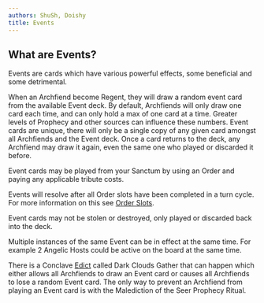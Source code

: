 ```yaml
---
authors: ShuSh, Doishy
title: Events
---
```


## What are Events?

Events are cards which have various powerful effects, some beneficial and some
detrimental.

When an Archfiend become Regent, they will draw a random event card
from the available Event deck. By default, Archfiends will only draw one card
each time, and can only hold a max of one card at a time. Greater levels of
Prophecy and other sources can influence these numbers. Event cards are unique,
there will only be a single copy of any given card amongst all Archfiends and
the Event deck. Once a card returns to the deck, any Archfiend may draw it
again, even the same one who played or discarded it before.

Event cards may be played from your Sanctum by using an Order and paying any
applicable tribute costs.

Events will resolve after all Order slots have been completed in a turn cycle.
For more information on this see [Order Slots]().

Event cards may not be stolen or destroyed, only played or discarded back into
the deck.

Multiple instances of the same Event can be in effect at the same time. For
example 2 Angelic Hosts could be active on the board at the same time.

There is a Conclave [Edict]() called Dark Clouds Gather that can happen which
either allows all Archfiends to draw an Event card or causes all Archfiends to
lose a random Event card. The only way to prevent an Archfiend from playing
an Event card is with the Malediction of the Seer Prophecy Ritual.
